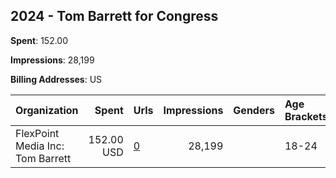 ## 2024 - Tom Barrett for Congress 
**Spent**: 152.00

**Impressions**: 28,199

**Billing Addresses**: US

|Organization|Spent|Urls|Impressions|Genders|Age Brackets|Country Codes|
|:---|---:|:---|---:|:---|:---|:---|
|FlexPoint Media Inc: Tom Barrett|152.00 USD|[0](https://www.snap.com/political-ads/asset/85fbdedf1393e6cde8b76b06b270380e4090efaaaf00515849a9e0d50ebe08de?mediaType=mp4)|28,199||18-24|united states|
